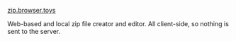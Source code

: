 [zip.browser.toys](https://zip.browser.toys)

Web-based and local zip file creator and editor. All client-side, so nothing is sent to the server.
